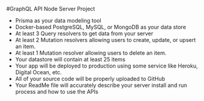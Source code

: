 #GraphQL API Node Server Project
- Prisma as your data modeling tool
- Docker-based PostgreSQL, MySQL, or MongoDB as your data store
- At least 3 Query resolvers to get data from your server
- At least 2 Mutation resolvers allowing users to create, update, or upsert an item.
- At least 1 Mutation resolver allowing users to delete an item.
- Your datastore will contain at least 25 items
- Your app will be deployed to production using some service like Heroku, Digital Ocean, etc.
- All of your source code will be properly uploaded to GitHub
- Your ReadMe file will accurately describe your server install and run process and how to use the APIs
